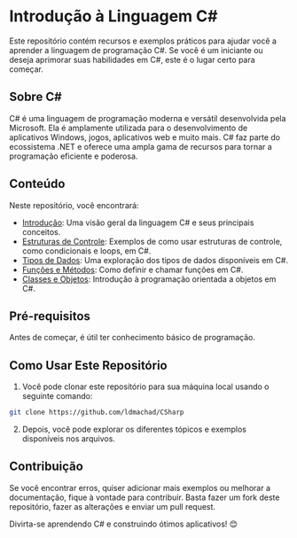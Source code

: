 # Introdução à Linguagem C#

Este repositório contém recursos e exemplos práticos para ajudar você a aprender a linguagem de programação C#. Se você é um iniciante ou deseja aprimorar suas habilidades em C#, este é o lugar certo para começar.

## Sobre C#

C# é uma linguagem de programação moderna e versátil desenvolvida pela Microsoft. Ela é amplamente utilizada para o desenvolvimento de aplicativos Windows, jogos, aplicativos web e muito mais. C# faz parte do ecossistema .NET e oferece uma ampla gama de recursos para tornar a programação eficiente e poderosa.

## Conteúdo

Neste repositório, você encontrará:

- [Introdução](introducao.md): Uma visão geral da linguagem C# e seus principais conceitos.
- [Estruturas de Controle](estruturas_de_controle.md): Exemplos de como usar estruturas de controle, como condicionais e loops, em C#.
- [Tipos de Dados](tipos_de_dados.md): Uma exploração dos tipos de dados disponíveis em C#.
- [Funções e Métodos](funcoes_metodos.md): Como definir e chamar funções em C#.
- [Classes e Objetos](classes_objetos.md): Introdução à programação orientada a objetos em C#.

## Pré-requisitos

Antes de começar, é útil ter conhecimento básico de programação.

## Como Usar Este Repositório

1. Você pode clonar este repositório para sua máquina local usando o seguinte comando:
  ```bash
  git clone https://github.com/ldmachad/CSharp
  ```
2. Depois, você pode explorar os diferentes tópicos e exemplos disponíveis nos arquivos.

## Contribuição

Se você encontrar erros, quiser adicionar mais exemplos ou melhorar a documentação, fique à vontade para contribuir. Basta fazer um fork deste repositório, fazer as alterações e enviar um pull request.

Divirta-se aprendendo C# e construindo ótimos aplicativos! 😊
